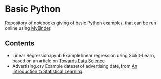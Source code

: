 # Basic Python

Repository of notebooks giving of basic Python examples, that can be run online using [MyBinder](https://mybinder.org).

## Contents
- Linear Regression.ipynb
  Example linear regression using Scikit-Learn, based on an article on [Towards Data Science](https://towardsdatascience.com/introduction-to-linear-regression-in-python-c12a072bedf0)
- Advertising.csv
  Example dateset of advertising date, from [An Introduction to Statistical Learning](http://www-bcf.usc.edu/~gareth/ISL/data.html).
